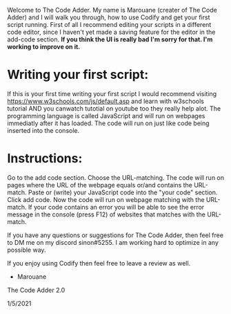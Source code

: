 Welcome to The Code Adder. My name is Marouane (creater of The Code Adder) and I will walk you through, how to use Codify and get your first script running. First of all I recommend editing your scripts in a different code editor, since I haven't yet made a saving feature for the editor in the add-code section. __If you think the UI is really bad I'm sorry for that. I'm working to improve on it.__

# **Writing your first script:**
If this is your first time writing your first script I would recommend visiting https://www.w3schools.com/js/default.asp and learn with w3schools tutorial AND you canwatch tutotial on youtube too they really help alot. The programming language is called JavaScript and will run on webpages immediatly after it has loaded. The code will run on just like code being inserted into the console. 

# **Instructions:**
Go to the add code section.
Choose the URL-matching. The code will run on pages where the URL of the webpage equals or/and contains the URL-match.
Paste or (write) your JavaScript code into the "your code" section.
Click add code.
Now the code will run on webpage matching with the URL-match.
If your code contains an error you will be able to see the error message in the console (press F12) of websites that matches with the URL-match.

If you have any questions or suggestions for The Code Adder, then feel free to DM me on my discord sinon#5255. I am working hard to optimize in any possible way. 

If you enjoy using Codify then feel free to leave a review as well. 

- Marouane

 

The Code Adder 2.0

1/5/2021
